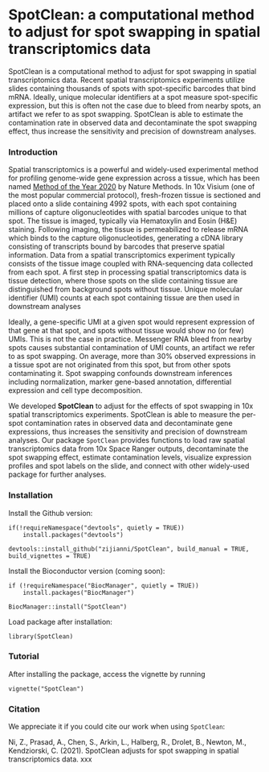 # SpotClean: a computational method to adjust for spot swapping in spatial transcriptomics data

SpotClean is a computational method to adjust for spot swapping in spatial transcriptomics data. Recent spatial transcriptomics experiments utilize slides containing thousands of spots with spot-specific barcodes that bind mRNA. Ideally, unique molecular identifiers at a spot measure spot-specific expression, but this is often not the case due to bleed from nearby spots, an artifact we refer to as spot swapping. SpotClean is able to estimate the contamination rate in observed data and decontaminate the spot swapping effect, thus increase the sensitivity and precision of downstream analyses.

### Introduction

Spatial transcriptomics is a powerful and widely-used experimental method for profiling genome-wide gene expression across a tissue, which has been named [Method of the Year 2020](https://www.nature.com/articles/s41592-020-01033-y) by Nature Methods. In 10x Visium (one of the most popular commercial protocol), fresh-frozen tissue is sectioned and placed onto a slide containing 4992 spots, with each spot containing millions of capture oligonucleotides with spatial barcodes unique to that spot. The tissue is imaged, typically via Hematoxylin and Eosin (H&E) staining. Following imaging, the tissue is permeabilized to release mRNA which binds to the capture oligonucleotides, generating a cDNA library consisting of transcripts bound by barcodes that preserve spatial information.  Data from a spatial transcriptomics experiment typically consists of the tissue image coupled with RNA-sequencing data collected from each spot. A first step in processing spatial transcriptomics data is tissue detection, where those spots on the slide containing tissue are distinguished from background spots without tissue. Unique molecular identifier (UMI) counts at each spot containing tissue are then used in downstream analyses

Ideally, a gene-specific UMI at a given spot would represent expression of that gene at that spot, and spots without tissue would show no (or few) UMIs. This is not the case in practice. Messenger RNA bleed from nearby spots causes substantial contamination of UMI counts, an artifact we refer to as spot swapping. On average, more than 30% observed expressions in a tissue spot are not originated from this spot, but from other spots contaminating it. Spot swapping confounds downstream inferences including normalization, marker gene-based annotation, differential expression and cell type decomposition.

We developed **SpotClean** to adjust for the effects of spot swapping in 10x spatial transcriptomics experiments. SpotClean is able to measure the per-spot contamination rates in observed data and decontaminate gene expressions, thus increases the sensitivity and precision of downstream analyses. Our package `SpotClean` provides functions to load raw spatial transcriptomics data from 10x Space Ranger outputs, decontaminate the spot swapping effect, estimate contamination levels, visualize expression profiles and spot labels on the slide, and connect with other widely-used package for further analyses.


### Installation

Install the Github version:

```{r}
if(!requireNamespace("devtools", quietly = TRUE))
    install.packages("devtools")

devtools::install_github("zijianni/SpotClean", build_manual = TRUE, build_vignettes = TRUE)

```

Install the Bioconductor version (coming soon):

```{r}
if (!requireNamespace("BiocManager", quietly = TRUE))
    install.packages("BiocManager")

BiocManager::install("SpotClean")

```

Load package after installation:

```{r}
library(SpotClean)
```

### Tutorial

After installing the package, access the vignette by running

```{r}
vignette("SpotClean")
```

### Citation

We appreciate it if you could cite our work when using `SpotClean`:

Ni, Z., Prasad, A., Chen, S., Arkin, L., Halberg, R., Drolet, B., Newton, M., Kendziorski, C. (2021). SpotClean adjusts for spot swapping in spatial transcriptomics data. xxx
